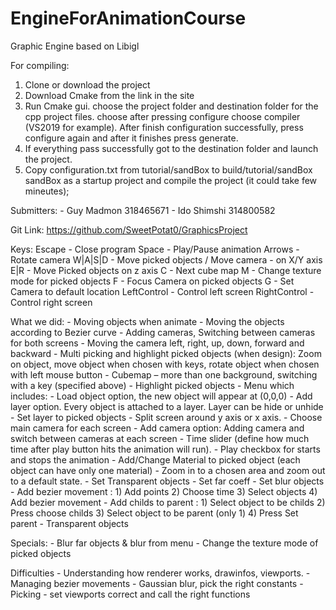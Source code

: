 # EngineForAnimationCourse
Graphic Engine based on Libigl

For compiling:
1. Clone or download the project
2. Download Cmake from the link in the site
3. Run Cmake gui. choose the project folder and destination folder for the cpp project files. choose after pressing configure choose compiler (VS2019 for example). After finish configuration successfully, press configure again and after it finishes press generate. 
4. If everything pass successfully got to the destination folder and launch the project. 
5. Copy configuration.txt from tutorial/sandBox to build/tutorial/sandBox sandBox as a startup project and compile the project (it could take few mineutes);   


Submitters:
    - Guy Madmon 318465671
    - Ido Shimshi 314800582

Git Link: https://github.com/SweetPotat0/GraphicsProject

Keys:
    Escape - Close program
    Space - Play/Pause animation
    Arrows - Rotate camera
    W|A|S|D - Move picked objects / Move camera - on X/Y axis
    E|R - Move Picked objects on z axis
    C - Next cube map
    M - Change texture mode for picked objects
    F - Focus Camera on picked objects
    G - Set Camera to default location
    LeftControl - Control left screen
    RightControl - Control right screen

What we did:
    - Moving objects when animate - Moving the objects according to Bezier curve
    - Adding cameras, Switching between cameras for both screens
    - Moving the camera left, right, up, down, forward and backward
    - Multi picking and highlight picked objects (when design): Zoom on object, move object
      when chosen with keys, rotate object when chosen with left mouse button
    - Cubemap – more than one background, switching with a key (specified above)
    - Highlight picked objects
    - Menu which includes:
        - Load object option, the new object will appear at (0,0,0)
        - Add layer option. Every object is attached to a layer. Layer can be hide or unhide
        - Set layer to picked objects
        - Split screen around y axis or x axis.
        - Choose main camera for each screen
        - Add camera option: Adding camera and switch between cameras at each screen
        - Time slider (define how much time after play button hits the animation will run).
        - Play checkbox for starts and stops the animation
        - Add/Change Material to picked object (each object can have only one material)
        - Zoom in to a chosen area and zoom out to a default state.
        - Set Transparent objects
        - Set far coeff
        - Set blur objects
        - Add bezier movement :
            1) Add points
            2) Choose time
            3) Select objects
            4) Add bezier movement
        - Add childs to parent :
            1) Select object to be childs
            2) Press choose childs
            3) Select object to be parent (only 1)
            4) Press Set parent
    - Transparent objects

Specials:
    - Blur far objects & blur from menu
    - Change the texture mode of picked objects

Difficulties
    - Understanding how renderer works, drawinfos, viewports.
    - Managing bezier movements
    - Gaussian blur, pick the right constants
    - Picking - set viewports correct and call the right functions


